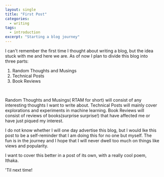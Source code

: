 ```yaml
---
layout: single
title: "First Post"
categories:
  - writing
tags:
  - introduction
excerpt: "Starting a blog journey"
---
```


I can't remember the first time I thought about writing a blog, but the idea stuck with me and here we are. As of now I plan to divide this blog into three parts:

1. Random Thoughts and Musings
2. Technical Posts
3. Book Reviews
<br>

Random Thoughts and Musings( RTAM for short) will consist of any interesting thoughts I want to write about. Technical Posts will mainly cover explorations and experiments in machine learning.
Book Reviews will consist of reviews of books(surprise surprise!) that have affected me or have just piqued my interest.

I do not know whether I will one day advertise this blog, but I would lke this post to be a self-reminder that I am doing this for no one but myself. The fun is in the journey and I hope that I will never dwell too much on things like views and popularity.

I want to cover this better in a post of its own, with a really cool poem, Ithaka.

'Til next time!



